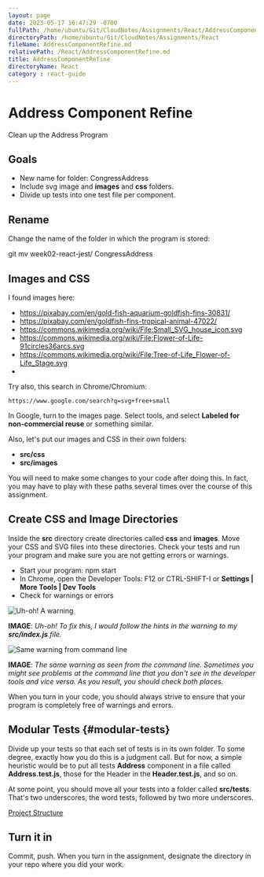 ```yaml
---
layout: page
date: 2023-05-17 10:47:29 -0700
fullPath: /home/ubuntu/Git/CloudNotes/Assignments/React/AddressComponentRefine.md
directoryPath: /home/ubuntu/Git/CloudNotes/Assignments/React
fileName: AddressComponentRefine.md
relativePath: /React/AddressComponentRefine.md
title: AddressComponentRefine
directoryName: React
category : react-guide
---
```


# Address Component Refine

Clean up the Address Program

## Goals

- New name for folder: CongressAddress
- Include svg image and **images** and **css** folders.
- Divide up tests into one test file per component.

## Rename

Change the name of the folder in which the program is stored:

  git mv week02-react-jest/ CongressAddress

## Images and CSS

  I found images here:

  - <https://pixabay.com/en/gold-fish-aquarium-goldfish-fins-30831/>
  - <https://pixabay.com/en/goldfish-fins-tropical-animal-47022/>
  - <https://commons.wikimedia.org/wiki/File:Small_SVG_house_icon.svg>
  - <https://commons.wikimedia.org/wiki/File:Flower-of-Life-91circles36arcs.svg>
  - <https://commons.wikimedia.org/wiki/File:Tree-of-Life_Flower-of-Life_Stage.svg>
  -
  Try also, this search in Chrome/Chromium:

  ```
  https://www.google.com/search?q=svg+free+small
  ```

  In Google, turn to the images page. Select tools, and select **Labeled for non-commercial reuse** or something similar.

  Also, let's put our images and CSS in their own folders:

  - **src/css**
  - **src/images**

  You will need to make some changes to your code after doing this. In fact, you may have to play with these paths several times over the course of this assignment.

## Create CSS and Image Directories

Inside the **src** directory create directories called **css** and **images**. Move your CSS and SVG files into these directories. Check your tests and run your program and make sure you are not getting errors or warnings.

- Start your program: npm start
- In Chrome, open the Developer Tools: F12 or CTRL-SHIFT-I or **Settings | More Tools | Dev Tools**
- Check for warnings or errors

![Uh-oh! A warning][dtw]

**IMAGE**: _Uh-oh! To fix this, I would follow the hints in the warning to my **src/index.js** file._

![Same warning from command line][warncmd]

**IMAGE**: _The same warning as seen from the command line. Sometimes you might see problems at the command line that you don't see in the developer tools and vice versa. As you result, you should check both places._

When you turn in your code, you should always strive to ensure that your program is completely free of warnings and errors.

[dtw]: https://s3.amazonaws.com/bucket01.elvenware.com/images/react-address-refine-warn.png

[warncmd]: https://s3.amazonaws.com/bucket01.elvenware.com/images/react-address-refine-cmdw.png

## Modular Tests {#modular-tests}

Divide up your tests so that each set of tests is in its own folder. To some degree, exactly how you do this is a judgment call. But for now, a simple heuristic would be to put all tests **Address** component in a file called **Address.test.js**, those for the Header in the **Header.test.js**, and so on.

At some point, you should move all your tests into a folder called **src/__tests__**. That's two underscores, the word tests, followed by two more underscores.

[Project Structure][proj-struct]

[proj-struct]: https://s3.amazonaws.com/bucket01.elvenware.com/images/react-address-refine-project.png

## Turn it in

Commit, push. When you turn in the assignment, designate the directory in your repo where you did your work.
